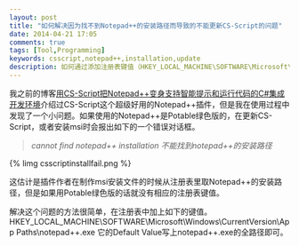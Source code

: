 ```yaml
---
layout: post
title: "如何解决因为找不到Notepad++的安装路径而导致的不能更新CS-Script的问题"
date: 2014-04-21 17:05
comments: true
tags: [Tool,Programming]
keywords: csscript,notepad++,installation,update
description: 如何通过添加注册表键值（HKEY_LOCAL_MACHINE\SOFTWARE\Microsoft\Windows\CurrentVersion\App Paths\notepad++.exe），解决因为找不到Notepad++的安装路径（cannot find notepad++ installation）而导致的不能更新CS-Script的问题。
---
```


我之前的博客[用CS-Script把Notepad++变身支持智能提示和运行代码的C#集成开发环境](/2014/03/31/make-your-notepadd-plus-plus-as-csharp-ide-with-intellisense-and-code-execution/)介绍过CS-Script这个超级好用的Notepad++插件，但是我在使用过程中发现了一个小问题。如果使用的Notepad++是Potable绿色版的，在更新CS-Script，或者安装msi时会报出如下的一个错误对话框。
>*cannot find notepad++ installation*
>*不能找到notepad++的安装路径*

{% limg csscriptinstallfail.png %}

这估计是插件作者在制作msi安装文件的时候从注册表里取Notepad++的安装路径，但是如果用Potable绿色版的话就没有相应的注册表键值。

解决这个问题的方法很简单，在注册表中加上如下的键值。
HKEY_LOCAL_MACHINE\SOFTWARE\Microsoft\Windows\CurrentVersion\App Paths\notepad++.exe
它的Default Value写上notepad++.exe的全路径即可。
